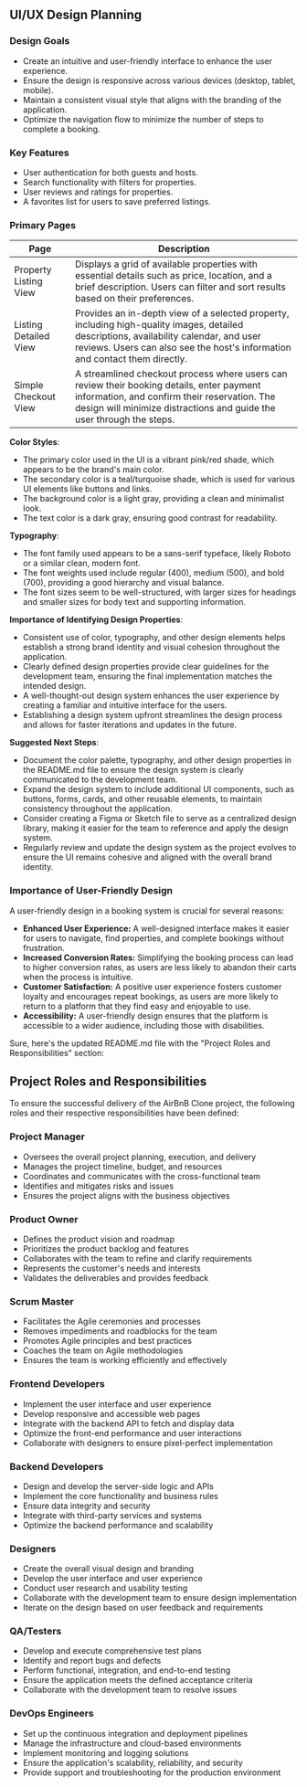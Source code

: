 ## UI/UX Design Planning

### Design Goals
- Create an intuitive and user-friendly interface to enhance the user experience.
- Ensure the design is responsive across various devices (desktop, tablet, mobile).
- Maintain a consistent visual style that aligns with the branding of the application.
- Optimize the navigation flow to minimize the number of steps to complete a booking.

### Key Features
- User authentication for both guests and hosts.
- Search functionality with filters for properties.
- User reviews and ratings for properties.
- A favorites list for users to save preferred listings.

### Primary Pages

| Page                    | Description                                                                 |
|-------------------------|-----------------------------------------------------------------------------|
| Property Listing View    | Displays a grid of available properties with essential details such as price, location, and a brief description. Users can filter and sort results based on their preferences. |
| Listing Detailed View    | Provides an in-depth view of a selected property, including high-quality images, detailed descriptions, availability calendar, and user reviews. Users can also see the host's information and contact them directly. |
| Simple Checkout View     | A streamlined checkout process where users can review their booking details, enter payment information, and confirm their reservation. The design will minimize distractions and guide the user through the steps. |


 **Color Styles**:
   - The primary color used in the UI is a vibrant pink/red shade, which appears to be the brand's main color.
   - The secondary color is a teal/turquoise shade, which is used for various UI elements like buttons and links.
   - The background color is a light gray, providing a clean and minimalist look.
   - The text color is a dark gray, ensuring good contrast for readability.

**Typography**:
   - The font family used appears to be a sans-serif typeface, likely Roboto or a similar clean, modern font.
   - The font weights used include regular (400), medium (500), and bold (700), providing a good hierarchy and visual balance.
   - The font sizes seem to be well-structured, with larger sizes for headings and smaller sizes for body text and supporting information.

 **Importance of Identifying Design Properties**:
   - Consistent use of color, typography, and other design elements helps establish a strong brand identity and visual cohesion throughout the application.
   - Clearly defined design properties provide clear guidelines for the development team, ensuring the final implementation matches the intended design.
   - A well-thought-out design system enhances the user experience by creating a familiar and intuitive interface for the users.
   - Establishing a design system upfront streamlines the design process and allows for faster iterations and updates in the future.

 **Suggested Next Steps**:
   - Document the color palette, typography, and other design properties in the README.md file to ensure the design system is clearly communicated to the development team.
   - Expand the design system to include additional UI components, such as buttons, forms, cards, and other reusable elements, to maintain consistency throughout the application.
   - Consider creating a Figma or Sketch file to serve as a centralized design library, making it easier for the team to reference and apply the design system.
   - Regularly review and update the design system as the project evolves to ensure the UI remains cohesive and aligned with the overall brand identity.


### Importance of User-Friendly Design
A user-friendly design in a booking system is crucial for several reasons:
- **Enhanced User Experience:** A well-designed interface makes it easier for users to navigate, find properties, and complete bookings without frustration.
- **Increased Conversion Rates:** Simplifying the booking process can lead to higher conversion rates, as users are less likely to abandon their carts when the process is intuitive.
- **Customer Satisfaction:** A positive user experience fosters customer loyalty and encourages repeat bookings, as users are more likely to return to a platform that they find easy and enjoyable to use.
- **Accessibility:** A user-friendly design ensures that the platform is accessible to a wider audience, including those with disabilities.

Sure, here's the updated README.md file with the "Project Roles and Responsibilities" section:

## Project Roles and Responsibilities

To ensure the successful delivery of the AirBnB Clone project, the following roles and their respective responsibilities have been defined:

### Project Manager
- Oversees the overall project planning, execution, and delivery
- Manages the project timeline, budget, and resources
- Coordinates and communicates with the cross-functional team
- Identifies and mitigates risks and issues
- Ensures the project aligns with the business objectives

### Product Owner
- Defines the product vision and roadmap
- Prioritizes the product backlog and features
- Collaborates with the team to refine and clarify requirements
- Represents the customer's needs and interests
- Validates the deliverables and provides feedback

### Scrum Master
- Facilitates the Agile ceremonies and processes
- Removes impediments and roadblocks for the team
- Promotes Agile principles and best practices
- Coaches the team on Agile methodologies
- Ensures the team is working efficiently and effectively

### Frontend Developers
- Implement the user interface and user experience
- Develop responsive and accessible web pages
- Integrate with the backend API to fetch and display data
- Optimize the front-end performance and user interactions
- Collaborate with designers to ensure pixel-perfect implementation

### Backend Developers
- Design and develop the server-side logic and APIs
- Implement the core functionality and business rules
- Ensure data integrity and security
- Integrate with third-party services and systems
- Optimize the backend performance and scalability

### Designers
- Create the overall visual design and branding
- Develop the user interface and user experience
- Conduct user research and usability testing
- Collaborate with the development team to ensure design implementation
- Iterate on the design based on user feedback and requirements

### QA/Testers
- Develop and execute comprehensive test plans
- Identify and report bugs and defects
- Perform functional, integration, and end-to-end testing
- Ensure the application meets the defined acceptance criteria
- Collaborate with the development team to resolve issues

### DevOps Engineers
- Set up the continuous integration and deployment pipelines
- Manage the infrastructure and cloud-based environments
- Implement monitoring and logging solutions
- Ensure the application's scalability, reliability, and security
- Provide support and troubleshooting for the production environment
